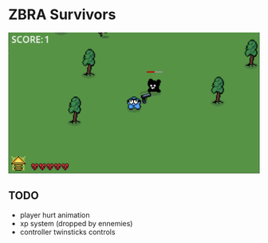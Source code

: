 # ZBRA Survivors

![](./image.png)

## TODO

- player hurt animation
- xp system (dropped by ennemies)
- controller twinsticks controls
